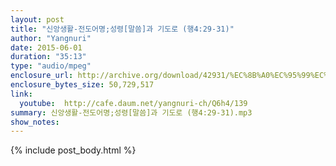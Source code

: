 ```yaml
---
layout: post
title: "신앙생활-전도어명;성령[말씀]과 기도로 (행4:29-31)"
author: "Yangnuri"
date: 2015-06-01
duration: "35:13"
type: "audio/mpeg"
enclosure_url: http://archive.org/download/42931/%EC%8B%A0%EC%95%99%EC%83%9D%ED%99%9C-%EC%A0%84%EB%8F%84%EC%96%B4%EB%AA%85;%EC%84%B1%EB%A0%B9[%EB%A7%90%EC%94%80]%EA%B3%BC%20%EA%B8%B0%EB%8F%84%EB%A1%9C%20(%ED%96%894;29-31).mp3
enclosure_bytes_size: 50,729,517 
link:
  youtube:  http://cafe.daum.net/yangnuri-ch/Q6h4/139
summary: 신앙생활-전도어명;성령[말씀]과 기도로 (행4:29-31).mp3
show_notes:
---
```


{% include post_body.html %}
